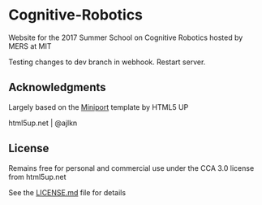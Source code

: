 # Cognitive-Robotics

Website for the 2017 Summer School on Cognitive Robotics hosted by MERS at MIT 

Testing changes to dev branch in webhook. Restart server.

## Acknowledgments
Largely based on the [Miniport](https://html5up.net/miniport) template by HTML5 UP

html5up.net | @ajlkn

## License
Remains free for personal and commercial use under the CCA 3.0 license from html5up.net

See the [LICENSE.md](LICENSE.md) file for details

